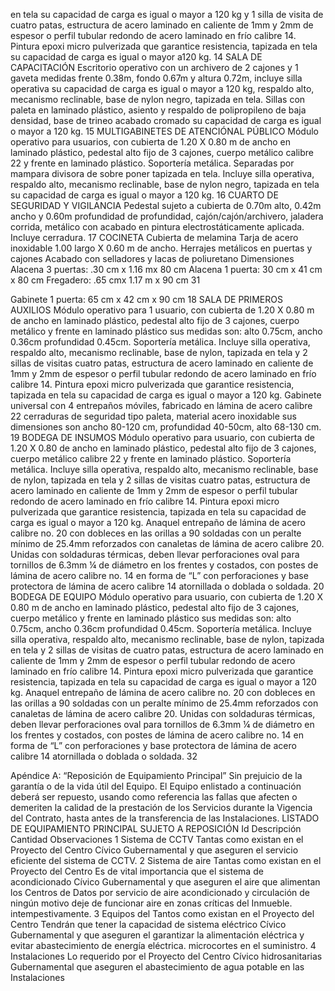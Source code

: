 en tela su capacidad de carga es igual o mayor a 120 kg y 1 silla de visita de cuatro
patas, estructura de acero laminado en caliente de 1mm y 2mm de espesor o perfil
tubular redondo de acero laminado en frío calibre 14. Pintura epoxi micro
pulverizada que garantice resistencia, tapizada en tela su capacidad de carga es
igual o mayor a120 kg.
14 SALA DE CAPACITACIÓN
Escritorio operativo con un archivero de 2 cajones y 1 gaveta medidas frente 0.38m,
fondo 0.67m y altura 0.72m, incluye silla operativa su capacidad de carga es igual o
mayor a 120 kg, respaldo alto, mecanismo reclinable, base de nylon negro, tapizada
en tela. Sillas con paleta en laminado plástico, asiento y respaldo de polipropileno
de baja densidad, base de trineo acabado cromado su capacidad de carga es igual
o mayor a 120 kg.
15 MULTIGABINETES DE ATENCIÓNAL PÚBLICO
Módulo operativo para usuarios, con cubierta de 1.20 X 0.80 m de ancho en
laminado plástico, pedestal alto fijo de 3 cajones, cuerpo metálico calibre 22 y frente
en laminado plástico. Soportería metálica. Separadas por mampara divisora de
sobre poner tapizada en tela. Incluye silla operativa, respaldo alto, mecanismo
reclinable, base de nylon negro, tapizada en tela su capacidad de carga es igual o
mayor a 120 kg.
16 CUARTO DE SEGURIDAD Y VIGILANCIA
Pedestal sujeto a cubierta de 0.70m alto, 0.42m ancho y 0.60m profundidad de
profundidad, cajón/cajón/archivero, jaladera corrida, metálico con acabado en
pintura electrostáticamente aplicada. Incluye cerradura.
17 COCINETA
Cubierta de melamina
Tarja de acero inoxidable 1.00 largo X 0.60 m de ancho.
Herrajes metálicos en puertas y cajones
Acabado con selladores y lacas de poliuretano
Dimensiones
Alacena 3 puertas: .30 cm x 1.16 mx 80 cm
Alacena 1 puerta: 30 cm x 41 cm x 80 cm
Fregadero: .65 cmx 1.17 m x 90 cm
31

Gabinete 1 puerta: 65 cm x 42 cm x 90 cm
18 SALA DE PRIMEROS AUXILIOS
Módulo operativo para 1 usuario, con cubierta de 1.20 X 0.80 m de ancho en
laminado plástico, pedestal alto fijo de 3 cajones, cuerpo metálico y frente en
laminado plástico sus medidas son: alto 0.75cm, ancho 0.36cm profundidad
0.45cm. Soportería metálica. Incluye silla operativa, respaldo alto, mecanismo
reclinable, base de nylon, tapizada en tela y 2 sillas de visitas cuatro patas,
estructura de acero laminado en caliente de 1mm y 2mm de espesor o perfil tubular
redondo de acero laminado en frío calibre 14. Pintura epoxi micro pulverizada que
garantice resistencia, tapizada en tela su capacidad de carga es igual o mayor a
120 kg.
Gabinete universal con 4 entrepaños móviles, fabricado en lámina de acero calibre
22 cerraduras de seguridad tipo paleta, material acero inoxidable sus dimensiones
son ancho 80-120 cm, profundidad 40-50cm, alto 68-130 cm.
19 BODEGA DE INSUMOS
Módulo operativo para usuario, con cubierta de 1.20 X 0.80 de ancho en laminado
plástico, pedestal alto fijo de 3 cajones, cuerpo metálico calibre 22 y frente en
laminado plástico. Soportería metálica. Incluye silla operativa, respaldo alto,
mecanismo reclinable, base de nylon, tapizada en tela y 2 sillas de visitas cuatro
patas, estructura de acero laminado en caliente de 1mm y 2mm de espesor o perfil
tubular redondo de acero laminado en frío calibre 14. Pintura epoxi micro
pulverizada que garantice resistencia, tapizada en tela su capacidad de carga es
igual o mayor a 120 kg.
Anaquel entrepaño de lámina de acero calibre no. 20 con dobleces en las orillas a
90 soldadas con un peralte mínimo de 25.4mm reforzados con canaletas de lámina
de acero calibre 20. Unidas con soldaduras térmicas, deben llevar perforaciones
oval para tornillos de 6.3mm ¼ de diámetro en los frentes y costados, con postes de
lámina de acero calibre no. 14 en forma de “L” con perforaciones y base protectora
de lámina de acero calibre 14 atornillada o doblada o soldada.
20 BODEGA DE EQUIPO
Módulo operativo para usuario, con cubierta de 1.20 X 0.80 m de ancho en laminado
plástico, pedestal alto fijo de 3 cajones, cuerpo metálico y frente en laminado plástico
sus medidas son: alto 0.75cm, ancho 0.36cm profundidad 0.45cm. Soportería metálica.
Incluye silla operativa, respaldo alto, mecanismo reclinable, base de nylon, tapizada en
tela y 2 sillas de visitas de cuatro patas, estructura de acero laminado en caliente de
1mm y 2mm de espesor o perfil tubular redondo de acero laminado en frío calibre 14.
Pintura epoxi micro pulverizada que garantice resistencia, tapizada en tela su
capacidad de carga es igual o mayor a 120 kg.
Anaquel entrepaño de lámina de acero calibre no. 20 con dobleces en las orillas a 90
soldadas con un peralte mínimo de 25.4mm reforzados con canaletas de lámina de
acero calibre 20. Unidas con soldaduras térmicas, deben llevar perforaciones oval para
tornillos de 6.3mm ¼ de diámetro en los frentes y costados, con postes de lámina de
acero calibre no. 14 en forma de “L” con perforaciones y base protectora de lámina de
acero calibre 14 atornillada o doblada o soldada.
32

Apéndice A:
“Reposición de Equipamiento Principal”
Sin prejuicio de la garantía o de la vida útil del Equipo. El Equipo enlistado a continuación deberá ser
repuesto, usando como referencia las fallas que afecten o demeriten la calidad de la prestación de los
Servicios durante la Vigencia del Contrato, hasta antes de la transferencia de las Instalaciones.
LISTADO DE EQUIPAMIENTO PRINCIPAL SUJETO A REPOSICIÓN
Id Descripción Cantidad Observaciones
1 Sistema de CCTV Tantas como existan en el Proyecto del Centro
Cívico Gubernamental y que aseguren el
servicio eficiente del sistema de CCTV.
2 Sistema de aire Tantas como existan en el Proyecto del Centro Es de vital importancia que el sistema de
acondicionado Cívico Gubernamental y que aseguren el aire que alimentan los Centros de Datos por
servicio de aire acondicionado y circulación de ningún motivo deje de funcionar
aire en zonas críticas del Inmueble. intempestivamente.
3 Equipos del Tantos como existan en el Proyecto del Centro Tendrán que tener la capacidad de
sistema eléctrico Cívico Gubernamental y que aseguren el garantizar la alimentación eléctrica y evitar
abastecimiento de energía eléctrica. microcortes en el suministro.
4 Instalaciones Lo requerido por el Proyecto del Centro Cívico
hidrosanitarias Gubernamental que aseguren el abastecimiento
de agua potable en las Instalaciones
